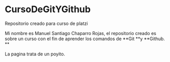 # CursoDeGitYGithub
Repositorio creado para curso de platzi

Mi nombre es Manuel Santiago Chaparro Rojas, el repositorio creado es sobre un curso con el fin de aprender los comandos de **Git **y **Github. **

La pagina trata de un poyito. 

